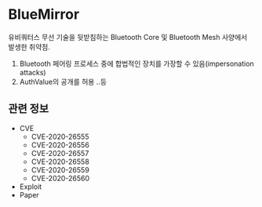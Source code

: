 # BlueMirror
유비쿼터스 무선 기술을 뒷받침하는 Bluetooth Core 및 Bluetooth Mesh 사양에서 발생한 취약점.

1.  Bluetooth 페어링 프로세스 중에 합법적인 장치를 가장할 수 있음(impersonation attacks)
2. AuthValue의 공개를 허용 ..등

## 관련 정보
- CVE
    - CVE-2020-26555
    - CVE-2020-26556
    - CVE-2020-26557
    - CVE-2020-26558
    - CVE-2020-26559
    - CVE-2020-26560
- Exploit
- Paper
